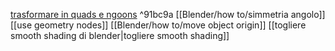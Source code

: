 [trasformare in quads e ngoons](/3d%20modelling/how%20to/trasformare%20in%20quads%20e%20ngons.md)
^91bc9a
[[Blender/how to/simmetria angolo]]
[[use geometry nodes]]
[[Blender/how to/move object origin]]
[[togliere smooth shading di blender|togliere smooth shading]]